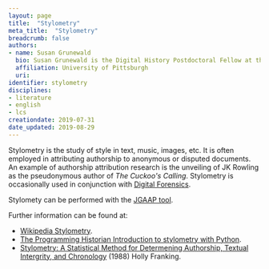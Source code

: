 ```yaml
---
layout: page
title:  "Stylometry"
meta_title:  "Stylometry"
breadcrumb: false
authors:
- name: Susan Grunewald
  bio: Susan Grunewald is the Digital History Postdoctoral Fellow at the University of Pittsburgh’s World History Center. She received her PhD from Carnegie Mellon University, where she was a two-time A.W. Mellon Fellow in Digital Humanities. Her research focuses on Soviet history, particularly German prisoners of war in the USSR during and after the Second World War.
  affiliation: University of Pittsburgh
  uri:
identifier: stylometry
disciplines:
- literature
- english
- lcs
creationdate: 2019-07-31
date_updated: 2019-08-29
---
```


Stylometry is the study of style in text, music, images, etc. It is often employed in attributing authorship to anonymous or disputed documents. An example of authorship attribution research is the unveiling of JK Rowling as the pseudonymous author of *The Cuckoo's Calling*. Stylometry is occasionally used in conjunction with [Digital Forensics](#topic_digitalforensics).

Stylomety can be performed with the [JGAAP tool](https://github.com/evllabs/JGAAP).

Further information can be found at:
 -  [Wikipedia Stylometry](https://en.wikipedia.org/wiki/Stylometry).
 -  [The Programming Historian Introduction to stylometry with Python](https://programminghistorian.org/en/lessons/introduction-to-stylometry-with-python).
 -  [Stylometry: A Statistical Method for Determening Authorship, Textual Intergrity, and Chronology](https://books.google.com/books?id=fSF4YgEACAAJ&dq=stylometry&hl=en&sa=X&ved=0ahUKEwiutJDDvt3jAhVvvlkKHeCVAIEQ6AEIKjAA) (1988) Holly Franking.
